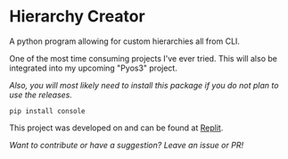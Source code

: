 # Hierarchy Creator
A python program allowing for custom hierarchies all from CLI.

One of the most time consuming projects I've ever tried.
This will also be integrated into my upcoming "Pyos3" project.

<i>Also, you will most likely need to install this package if you do not plan to use the releases.</i>

<code>pip install console</code>

This project was developed on and can be found at <a href="https://replit.com/@bobbypac/Hierarchy-Creator" target="_blank">Replit</a>.

<i>Want to contribute or have a suggestion? Leave an issue or PR!</i>
